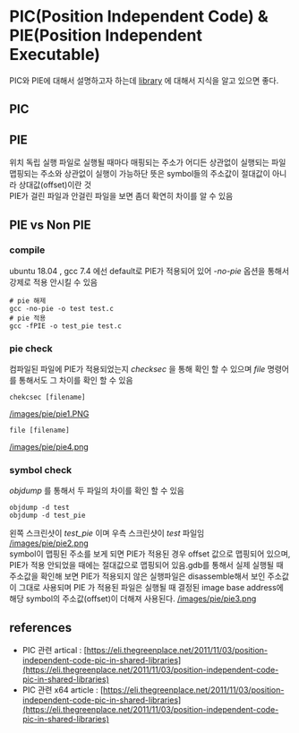 # PIC\(Position Independent Code\) & PIE\(Position Independent Executable\)

PIC와 PIE에 대해서 설명하고자 하는데 [library](https://github.com/determined6730/ttt/tree/7d354af7b5807845b13ceb1da5d7c9301b74692b/library.html) 에 대해서 지식을 알고 있으면 좋다.

## PIC

## PIE

위치 독립 실행 파일로 실행될 때마다 매핑되는 주소가 어디든 상관없이 실행되는 파일  
맵핑되는 주소와 상관없이 실행이 가능하단 뜻은 symbol들의 주소값이 절대값이 아니라 상대값\(offset\)이란 것  
PIE가 걸린 파일과 안걸린 파일을 보면 좀더 확연히 차이를 알 수 있음

## PIE vs Non PIE

### compile

ubuntu 18.04 , gcc 7.4 에선 default로 PIE가 적용되어 있어 _-no-pie_ 옵션을 통해서 강제로 적용 안시킬 수 있음

```text
# pie 해제
gcc -no-pie -o test test.c
# pie 적용
gcc -fPIE -o test_pie test.c
```

### pie check

컴파일된 파일에 PIE가 적용되었는지 _checksec_ 을 통해 확인 할 수 있으며 _file_ 명령어를 통해서도 그 차이를 확인 할 수 있음

```text
chekcsec [filename]
```

[/images/pie/pie1.PNG](https://github.com/determined6730/ttt/tree/7d354af7b5807845b13ceb1da5d7c9301b74692b/images/pie/pie1.png.html)

```text
file [filename]
```

[/images/pie/pie4.png](https://github.com/determined6730/ttt/tree/7d354af7b5807845b13ceb1da5d7c9301b74692b/images/pie/pie4.png.html)

### symbol check

_objdump_ 를 통해서 두 파일의 차이를 확인 할 수 있음

```text
objdump -d test
objdump -d test_pie
```

왼쪽 스크린샷이 _test\_pie_ 이며 우측 스크린샷이 _test_ 파일임  
[/images/pie/pie2.png](https://github.com/determined6730/ttt/tree/7d354af7b5807845b13ceb1da5d7c9301b74692b/images/pie/pie2.png.html)  
symbol이 맵핑된 주소를 보게 되면 PIE가 적용된 경우 offset 값으로 맵핑되어 있으며, PIE가 적용 안되었을 때에는 절대값으로 맵핑되어 있음.gdb를 통해서 실제 실행될 때 주소값을 확인해 보면 PIE가 적용되지 않은 실행파일은 disassemble해서 보인 주소값이 그대로 사용되며 PIE 가 적용된 파일은 실행될 때 결정된 image base address에 해당 symbol의 주소값\(offset\)이 더해져 사용된다. [/images/pie/pie3.png](https://github.com/determined6730/ttt/tree/7d354af7b5807845b13ceb1da5d7c9301b74692b/images/pie/pie3.png.html)

## references

* PIC 관련 artical : [https://eli.thegreenplace.net/2011/11/03/position-independent-code-pic-in-shared-libraries](https://eli.thegreenplace.net/2011/11/03/position-independent-code-pic-in-shared-libraries)
* PIC 관련 x64 article : [https://eli.thegreenplace.net/2011/11/03/position-independent-code-pic-in-shared-libraries](https://eli.thegreenplace.net/2011/11/03/position-independent-code-pic-in-shared-libraries)

